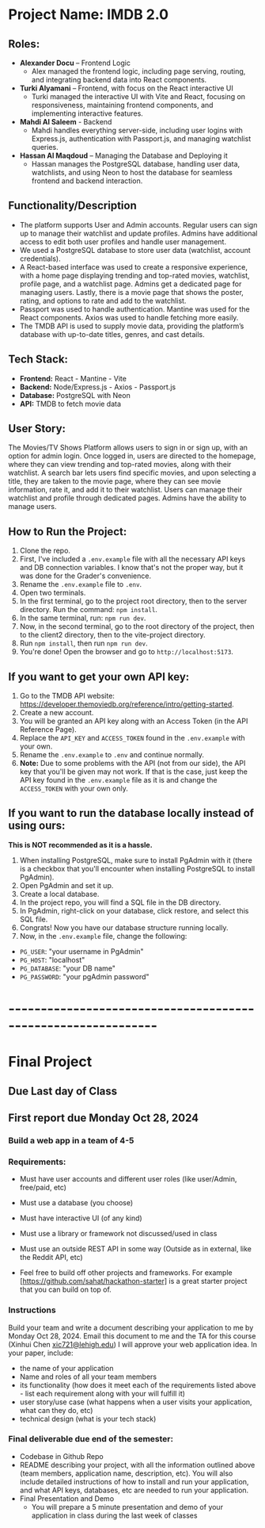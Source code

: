 # Project Name: IMDB 2.0

## Roles:
* **Alexander Docu** – Frontend Logic
  * Alex managed the frontend logic, including page serving, routing, and integrating backend data into React components.
* **Turki Alyamani** – Frontend, with focus on the React interactive UI
  * Turki managed the interactive UI with Vite and React, focusing on responsiveness, maintaining frontend components, and implementing interactive features.
* **Mahdi Al Saleem** - Backend
  * Mahdi handles everything server-side, including user logins with Express.js, authentication with Passport.js, and managing watchlist queries.
* **Hassan Al Maqdoud** – Managing the Database and Deploying it
  * Hassan manages the PostgreSQL database, handling user data, watchlists, and using Neon to host the database for seamless frontend and backend interaction.

## Functionality/Description

* The platform supports User and Admin accounts. Regular users can sign up to manage their watchlist and update profiles. Admins have additional access to edit both user profiles and handle user management.
* We used a PostgreSQL database to store user data (watchlist, account credentials).
* A React-based interface was used to create a responsive experience, with a home page displaying trending and top-rated movies, watchlist, profile page, and a watchlist page. Admins get a dedicated page for managing users. Lastly, there is a movie page that shows the poster, rating, and options to rate and add to the watchlist.
* Passport was used to handle authentication. Mantine was used for the React components. Axios was used to handle fetching more easily.
* The TMDB API is used to supply movie data, providing the platform’s database with up-to-date titles, genres, and cast details.

## Tech Stack:
* **Frontend:** React - Mantine - Vite
* **Backend:** Node/Express.js - Axios - Passport.js
* **Database:** PostgreSQL with Neon
* **API:** TMDB to fetch movie data

## User Story:
The Movies/TV Shows Platform allows users to sign in or sign up, with an option for admin login. Once logged in, users are directed to the homepage, where they can view trending and top-rated movies, along with their watchlist. A search bar lets users find specific movies, and upon selecting a title, they are taken to the movie page, where they can see movie information, rate it, and add it to their watchlist. Users can manage their watchlist and profile through dedicated pages. Admins have the ability to manage users.

## How to Run the Project:

1. Clone the repo.
2. First, I've included a `.env.example` file with all the necessary API keys and DB connection variables. I know that's not the proper way, but it was done for the Grader's convenience.
3. Rename the `.env.example` file to `.env`.
4. Open two terminals.
5. In the first terminal, go to the project root directory, then to the server directory. Run the command: `npm install`.
6. In the same terminal, run: `npm run dev`.
7. Now, in the second terminal, go to the root directory of the project, then to the client2 directory, then to the vite-project directory.
8. Run `npm install`, then run `npm run dev`.
9. You're done! Open the browser and go to `http://localhost:5173`.

## If you want to get your own API key:

1. Go to the TMDB API website: https://developer.themoviedb.org/reference/intro/getting-started.
2. Create a new account.
3. You will be granted an API key along with an Access Token (in the API Reference Page).
4. Replace the `API_KEY` and `ACCESS_TOKEN` found in the `.env.example` with your own.
5. Rename the `.env.example` to `.env` and continue normally.
6. **Note:** Due to some problems with the API (not from our side), the API key that you'll be given may not work. If that is the case, just keep the API key found in the `.env.example` file as it is and change the `ACCESS_TOKEN` with your own only.

## If you want to run the database locally instead of using ours:
**This is NOT recommended as it is a hassle.**

1. When installing PostgreSQL, make sure to install PgAdmin with it (there is a checkbox that you'll encounter when installing PostgreSQL to install PgAdmin).
2. Open PgAdmin and set it up.
3. Create a local database.
4. In the project repo, you will find a SQL file in the DB directory.
5. In PgAdmin, right-click on your database, click restore, and select this SQL file.
6. Congrats! Now you have our database structure running locally.
7. Now, in the `.env.example` file, change the following:
  * `PG_USER`: "your username in PgAdmin"
  * `PG_HOST`: "localhost"
  * `PG_DATABASE`: "your DB name"
  * `PG_PASSWORD`: "your pgAdmin password"











# -------------------------------------------------------------


# Final Project

## Due Last day of Class
## First report due Monday Oct 28, 2024

### Build a web app in a team of 4-5

### Requirements:
* Must have user accounts and different user roles (like user/Admin, free/paid, etc)
* Must use a database (you choose)
* Must have interactive UI (of any kind)
* Must use a library or framework not discussed/used in class
* Must use an outside REST API in some way (Outside as in external, like the Reddit API, etc)

* Feel free to build off other projects and frameworks. For example [https://github.com/sahat/hackathon-starter] is a great starter project that you can build on top of. 

### Instructions
Build your team and write a document describing your application to me by Monday Oct 28, 2024. Email this document to me and the TA for this course (Xinhui Chen xic721@lehigh.edu)  I will approve your web application idea. In your paper, include:
* the name of your application
* Name and roles of all your team members
* its functionality (how does it meet each of the requirements listed above - list each requirement along with your will fulfill it)
* user story/use case (what happens when a user visits your application, what can they do, etc)
* technical design (what is your tech stack)


### Final deliverable due end of the semester:
* Codebase in Github Repo
* README describing your project, with all the information outlined above (team members, application name, description, etc). You will also include detailed instructions of how to install and run your application, and what API keys, databases, etc are needed to run your application.
* Final Presentation and Demo
  * You will prepare a 5 minute presentation and demo of your application in class during the last week of classes
